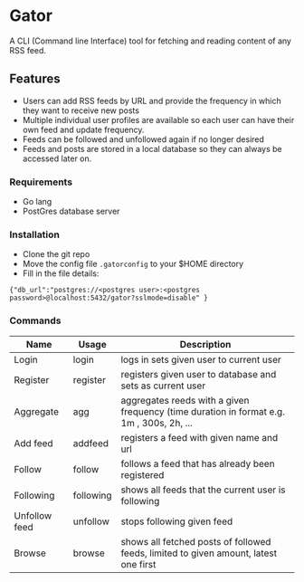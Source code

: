 # Gator

A CLI (Command line Interface) tool for fetching and reading content of any RSS feed.

## Features

- Users can add RSS feeds by URL and provide the frequency in which they want to receive new posts
- Multiple individual user profiles are available so each user can have their own feed and update frequency.
- Feeds can be followed and unfollowed again if no longer desired
- Feeds and posts are stored in a local database so they can always be accessed later on.

### Requirements

- Go lang 
- PostGres database server


### Installation

- Clone the git repo 
- Move the config file `.gatorconfig` to your $HOME directory
- Fill in the file details:

`{"db_url":"postgres://<postgres user>:<postgres password>@localhost:5432/gator?sslmode=disable" }`


### Commands

| Name   | Usage   | Description   |
|---|---|---|
| Login   | login <username>   | logs in sets given user to current user   |
| Register   | register <username>   | registers given user to database and sets as current user  |
| Aggregate  | agg <time duration>  | aggregates reeds with a given frequency (time duration in format e.g. 1m , 300s, 2h, ...  |
| Add feed   | addfeed <name> <url>  | registers a feed with given name and url  |
| Follow  | follow <feed url> | follows a feed that has already been registered  |
| Following  | following  | shows all feeds that the current user is following  |
| Unfollow feed  | unfollow <feed url>  | stops following given feed  |
| Browse  | browse <amount of posts>  | shows all fetched posts of followed feeds, limited to given amount, latest one first |


